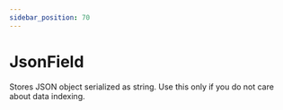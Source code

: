 ```yaml
---
sidebar_position: 70
---
```

# JsonField

Stores JSON object serialized as string. Use this only if you do not care about data indexing.
